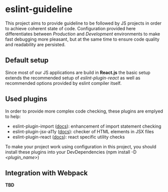 # eslint-guideline
This project aims to provide guideline to be followed by JS projects in order to achieve coherent state of code.
Configuration provided here differentiates between *Production* and *Development* environments to make fast debugging more pleasant, but at the same time to ensure code quality and readability are persisted.

## Default setup

Since most of our JS applications are build in **React.js** the basic setup extends the recommended setup of *eslint-plugin-react* as well as recommended options provided by eslint compiler itself.

## Used plugins

In order to provide more complex code checking, these plugins are emplyed to help:

- eslint-plugin-import ([docs](https://www.npmjs.com/package/eslint-plugin-import)): enhancement of import statement checking
- eslint-plugin-jsx-a11y ([docs](https://www.npmjs.com/package/eslint-plugin-jsx-a11y)): checker of HTML elements in JSX files
- eslint-plugin-react ([docs](https://www.npmjs.com/package/eslint-plugin-react)): react specific utility checks

To make your project work using configuration in this project, you should install these plugins into your DevDependencies (npm install -D *<plugin_name>*)

## Integration with Webpack

**TBD**
